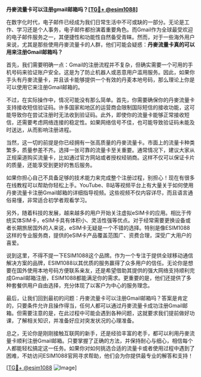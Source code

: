 **丹麥流量卡可以注册gmail邮箱吗？[[TG💪+ @esim1088](https://t.me/s/esim1088)]**

在数字化时代，电子邮件已经成为我们日常生活中不可或缺的一部分。无论是工作、学习还是个人事务，电子邮件都扮演着重要角色。而Gmail作为全球最受欢迎的电子邮件服务之一，其便捷性和功能性自然备受青睐。然而，对于一些海外用户来说，尤其是那些使用丹麥流量卡的人群，他们可能会疑惑：**丹麥流量卡真的可以用来注册Gmail邮箱吗？**

首先，我们需要明确一点：Gmail的注册流程并不复杂，但确实需要一个可用的手机号码来验证账户安全。这是为了防止机器人或恶意用户滥用服务。因此，如果你手头有丹麥流量卡，并且该卡能够提供一个有效的丹麦本地号码，那么理论上你是可以使用它来注册Gmail邮箱的。

不过，在实际操作中，情况可能没有那么简单。首先，你需要确保你的丹麥流量卡支持接收短信验证码。许多国家和地区的运营商会限制国际短信的接收功能，这可能导致你在尝试注册时无法收到验证码。此外，即使你的流量卡能够正常接收短信，还需要考虑网络连接的稳定性。如果网络信号不佳，也可能导致验证码未能及时送达，从而影响注册进程。

当然，这一切的前提是你已经拥有一张高质量的丹麥流量卡。市面上的流量卡种类繁多，质量参差不齐。选择一张可靠的流量卡至关重要。通常情况下，建议大家从正规渠道购买流量卡，比如通过官方网站或者授权经销商。这样不仅可以保证卡片的质量，还能享受到更好的售后服务。

如果你担心自己不具备足够的技术能力来完成整个注册过程，别担心！现在有很多在线教程可以帮助你轻松上手。YouTube、B站等视频平台上有大量关于如何使用丹麥流量卡注册Gmail邮箱的详细指导视频。这些视频不仅内容详尽，而且语言通俗易懂，非常适合初学者观看学习。

另外，随着科技的发展，越来越多的用户开始关注虚拟eSIM卡的应用。相比于传统实体SIM卡，eSIM卡具有体积小、灵活性强等优点。对于经常需要更换设备或者长期旅居国外的人来说，eSIM卡无疑是一个不错的选择。特别是像ESIM1088这样的专业服务商，提供的eSIM卡产品覆盖范围广、资费合理，深受广大用户的喜爱。

说到这里，不得不提一下ESIM1088这个品牌。作为一个专注于提供全球移动通信解决方案的品牌，ESIM1088以其优质的服务赢得了众多用户的信任。无论你是想要在国外使用本地号码方便联系亲友，还是希望借助其提供的强大网络支持顺利完成Gmail邮箱注册，ESIM1088都能满足你的需求。更重要的是，他们还提供了多种套餐供用户自由选择，充分体现了以客户为中心的服务理念。

最后，让我们回到最初的问题：丹麥流量卡可以注册Gmail邮箱吗？答案是肯定的，只要条件允许且操作得当，任何人都可以通过丹麥流量卡成功注册Gmail邮箱。但需要注意的是，在此过程中可能会遇到各种问题，这就要求我们提前做好功课，了解相关知识，并准备好应对突发状况的心理准备。

总之，无论你是刚刚接触互联网的新手，还是经验丰富的老手，都可以利用丹麥流量卡顺利注册Gmail邮箱。只要掌握了正确的方法，并保持耐心与细心，相信每个人都能轻松搞定这一任务。如果你对如何挑选合适的流量卡或者使用过程中遇到了困难，不妨访问ESIM1088官网寻求帮助，他们会为你提供最专业的解答和支持！

[[TG💪+ @esim1088](https://t.me/s/esim1088) ![Image](https://i.postimg.cc/4NQfJmqS/Snipaste-2025-05-13-00-14-12.png)]
